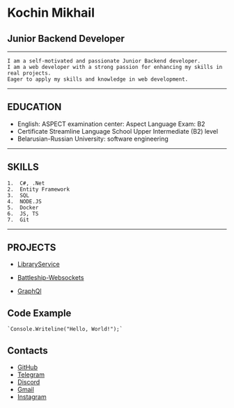 # Kochin Mikhail

## Junior Backend Developer

---

    I am a self-motivated and passionate Junior Backend developer.
    I am a web developer with a strong passion for enhancing my skills in real projects.
    Eager to apply my skills and knowledge in web development.

---

## EDUCATION

-   English: ASPECT examination center: Aspect Language Exam: B2
-   Certificate Streamline Language School Upper Intermediate (B2) level
-   Belarusian-Russian University: software engineering

---

## SKILLS

    1.  C#, .Net
    2.  Entity Framework
    3.  SQL
    4.  NODE.JS
    5.  Docker
    6.  JS, TS
    7.  Git

---

## PROJECTS

-   [LibraryService](https://github.com/Mmishaaa/nodejs2024Q1-service)

-   [Battleship-Websockets](https://github.com/Mmishaaa/battleship)

-   [GraphQl](https://github.com/Mmishaaa/rsschool-nodejs-task-graphql)

## Code Example

    `Console.Writeline("Hello, World!");`

## Contacts

-   [GitHub](https://github.com/Mmishaaa?tab=repositories)
-   [Telegram](https://t.me/mishh_a")
-   [Discord](https://discord.com/channels/@Mmishaa#7588)
-   [Gmail](https://kkochin2528@gmail.com)
-   [Instagram](https://www.instagram.com/mishk_a_8)
